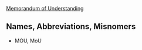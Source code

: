 [Memorandum of Understanding](https://en.wikipedia.org/wiki/Memorandum_of_understanding)

## Names, Abbreviations, Misnomers
* MOU, MoU